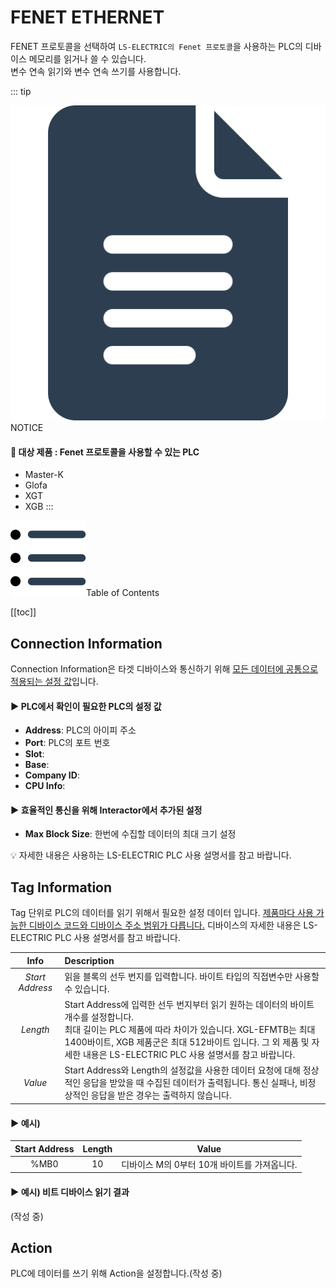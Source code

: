 # FENET ETHERNET
FENET 프로토콜을 선택하여 `LS-ELECTRIC의 Fenet 프로토콜`을 사용하는 PLC의 디바이스 메모리를 읽거나 쓸 수 있습니다.  
변수 연속 읽기와 변수 연속 쓰기를 사용합니다.

::: tip <p class="custom-block-title"><img src="../../img/icon/tip.svg">NOTICE</p>
#### :pushpin: 대상 제품 : Fenet 프로토콜을 사용할 수 있는 PLC
* Master-K
* Glofa
* XGT
* XGB
:::

<div class="toc-title"><img src="../../img/icon/list.svg">Table of Contents</div>

[[toc]]

## Connection Information
Connection Information은 타겟 디바이스와 통신하기 위해 <u>모든 데이터에 공통으로 적용되는 설정 값</u>입니다.
#### :arrow_forward: PLC에서 확인이 필요한 PLC의 설정 값
* __Address__: PLC의 아이피 주소
* __Port__: PLC의 포트 번호
* __Slot__: 
* __Base__: 
* __Company ID__: 
* __CPU Info__: 

#### :arrow_forward: 효율적인 통신을 위해 Interactor에서 추가된 설정
* __Max Block Size__: 한번에 수집할 데이터의 최대 크기 설정

<div class="spacer"/>

:bulb: 자세한 내용은 사용하는 <span>LS-ELECTRIC PLC 사용 설명서</span>를 참고 바랍니다.

## Tag Information
Tag 단위로 PLC의 데이터를 읽기 위해서 필요한 설정 데이터 입니다. <u>제품마다 사용 가능한 디바이스 코드와 디바이스 주소 범위가 다릅니다.</u>  디바이스의 자세한 내용은 LS-ELECTRIC PLC 사용 설명서를 참고 바랍니다. 

| Info | Description |
| :-:  | :- |
| _Start Address_ | 읽을 블록의 선두 번지를 입력합니다. 바이트 타입의 직접변수만 사용할 수 있습니다. |
| _Length_ | Start Address에 입력한 선두 번지부터 읽기 원하는 데이터의 바이트 개수를 설정합니다.<br/>최대 길이는 PLC 제품에 따라 차이가 있습니다. XGL-EFMTB는 최대 1400바이트, XGB 제품군은 최대 512바이트 입니다. 그 외 제품 및 자세한 내용은 LS-ELECTRIC PLC 사용 설명서를 참고 바랍니다. |
| _Value_ | Start Address와 Length의 설정값을 사용한 데이터 요청에 대해 정상적인 응답을 받았을 때 수집된 데이터가 출력됩니다. 통신 실패나, 비정상적인 응답을 받은 경우는 출력하지 않습니다.  |

#### :arrow_forward: 예시)
| Start Address | Length | Value |
| :-: | :-: | :-: |
| %MB0 | 10 | 디바이스 M의 0부터 10개 바이트를 가져옵니다. |


#### :arrow_forward: 예시) 비트 디바이스 읽기 결과
(작성 중)

## Action 
PLC에 데이터를 쓰기 위해 Action을 설정합니다.(작성 중)
